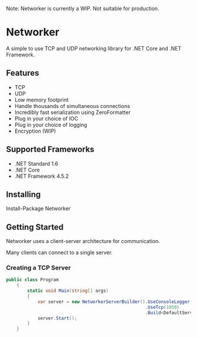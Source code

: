 Note: Networker is currently a WIP. Not suitable for production.

# Networker
A simple to use TCP and UDP networking library for .NET Core and .NET Framework.

## Features
* TCP
* UDP
* Low memory footprint
* Handle thousands of simultaneous connections
* Incredibly fast serialization using ZeroFormatter
* Plug in your choice of IOC
* Plug in your choice of logging
* Encryption (WIP)

## Supported Frameworks
* .NET Standard 1.6
* .NET Core
* .NET Framework 4.5.2

## Installing
Install-Package Networker

## Getting Started

Networker uses a client-server architecture for communication.

Many clients can connect to a single server.

### Creating a TCP Server
```csharp
public class Program
    {
        static void Main(string[] args)
        {
            var server = new NetworkerServerBuilder().UseConsoleLogger()
                                                     .UseTcp(1050)
                                                     .Build<DefaultServer>();
            server.Start();
        }
    }
```
